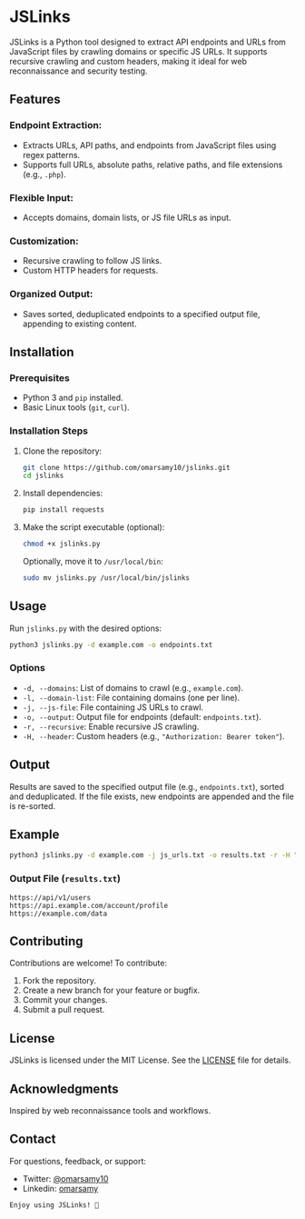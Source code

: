 # JSLinks

JSLinks is a Python tool designed to extract API endpoints and URLs from JavaScript files by crawling domains or specific JS URLs. It supports recursive crawling and custom headers, making it ideal for web reconnaissance and security testing.

## Features

### Endpoint Extraction:
- Extracts URLs, API paths, and endpoints from JavaScript files using regex patterns.
- Supports full URLs, absolute paths, relative paths, and file extensions (e.g., `.php`).

### Flexible Input:
- Accepts domains, domain lists, or JS file URLs as input.

### Customization:
- Recursive crawling to follow JS links.
- Custom HTTP headers for requests.

### Organized Output:
- Saves sorted, deduplicated endpoints to a specified output file, appending to existing content.

## Installation

### Prerequisites
- Python 3 and `pip` installed.
- Basic Linux tools (`git`, `curl`).

### Installation Steps
1. Clone the repository:
   ```bash
   git clone https://github.com/omarsamy10/jslinks.git
   cd jslinks
   ```
2. Install dependencies:
   ```bash
   pip install requests
   ```
3. Make the script executable (optional):
   ```bash
   chmod +x jslinks.py
   ```
   Optionally, move it to `/usr/local/bin`:
   ```bash
   sudo mv jslinks.py /usr/local/bin/jslinks
   ```

## Usage
Run `jslinks.py` with the desired options:
```bash
python3 jslinks.py -d example.com -o endpoints.txt
```

### Options
- `-d, --domains`: List of domains to crawl (e.g., `example.com`).
- `-l, --domain-list`: File containing domains (one per line).
- `-j, --js-file`: File containing JS URLs to crawl.
- `-o, --output`: Output file for endpoints (default: `endpoints.txt`).
- `-r, --recursive`: Enable recursive JS crawling.
- `-H, --header`: Custom headers (e.g., `"Authorization: Bearer token"`).

## Output
Results are saved to the specified output file (e.g., `endpoints.txt`), sorted and deduplicated. If the file exists, new endpoints are appended and the file is re-sorted.

## Example
```bash
python3 jslinks.py -d example.com -j js_urls.txt -o results.txt -r -H "User-Agent: CustomAgent"
```
### Output File (`results.txt`)
```
https://api/v1/users
https://api.example.com/account/profile
https://example.com/data
```

## Contributing
Contributions are welcome! To contribute:
1. Fork the repository.
2. Create a new branch for your feature or bugfix.
3. Commit your changes.
4. Submit a pull request.

## License
JSLinks is licensed under the MIT License. See the [LICENSE](LICENSE) file for details.

## Acknowledgments
Inspired by web reconnaissance tools and workflows.

## Contact
For questions, feedback, or support:
- Twitter: [@omarsamy10](https://twitter.com/omarsamy10)
- Linkedin: [omarsamy](www.linkedin.com/in/omar-samy-2b34b3311)

```
Enjoy using JSLinks! 🚀
```